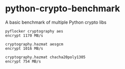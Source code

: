# python-crypto-benchmark
A basic benchmark of multiple Python crypto libs

```
pyflocker cryptography aes
encrypt 1170 MB/s

cryptography.hazmat aesgcm
encrypt 1016 MB/s

cryptography.hazmat chacha20poly1305
encrypt 754 MB/s
```